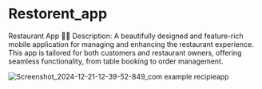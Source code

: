 # Restorent_app
Restaurant App 🍴📱 Description: A beautifully designed and feature-rich mobile application for managing and enhancing the restaurant experience. This app is tailored for both customers and restaurant owners, offering seamless functionality, from table booking to order management.

![Screenshot_2024-12-21-12-39-52-849_com example recipieapp](https://github.com/user-attachments/assets/c6cf963f-c454-4251-aafa-0f92e6a1675f)
